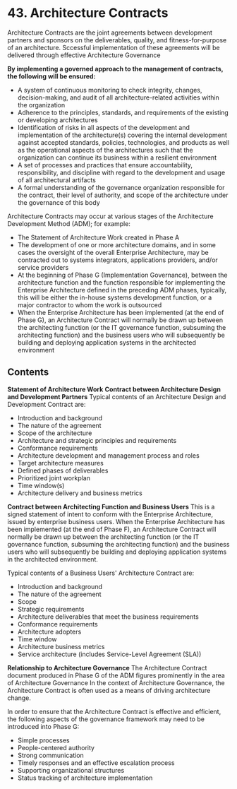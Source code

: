 # 43. Architecture Contracts

Architecture Contracts are the joint agreements between development partners and sponsors on the deliverables, quality, and fitness-for-purpose of an architecture. Sccessful implementation of these agreements will be delivered through effective Architecture Governance

**By implementing a governed approach to the management of contracts, the following will be ensured:**

- A system of continuous monitoring to check integrity, changes, decision-making, and audit of all architecture-related activities within the organization
- Adherence to the principles, standards, and requirements of the existing or developing architectures
- Identification of risks in all aspects of the development and implementation of the architecture(s) covering the internal development against accepted standards, policies, technologies, and products as well as the operational aspects of the architectures such that the organization can continue its business within a resilient environment
- A set of processes and practices that ensure accountability, responsibility, and discipline with regard to the development and usage of all architectural artifacts
- A formal understanding of the governance organization responsible for the contract, their level of authority, and scope of the architecture under the governance of this body

Architecture Contracts may occur at various stages of the Architecture Development Method (ADM); for example:
- The Statement of Architecture Work created in Phase A
- The development of one or more architecture domains, and in some cases the oversight of the overall Enterprise Architecture, may be contracted out to systems integrators, applications providers, and/or service providers
- At the beginning of Phase G (Implementation Governance), between the architecture function and the function responsible for implementing the Enterprise Architecture defined in the preceding ADM phases, typically, this will be either the in-house systems development function, or a major contractor to whom the work is outsourced 
- When the Enterprise Architecture has been implemented (at the end of Phase G), an Architecture Contract will normally be drawn up between the architecting function (or the IT governance function, subsuming the architecting function) and the business users who will subsequently be building and deploying application systems in the architected environment


## Contents
**Statement of Architecture Work**
**Contract between Architecture Design and Development Partners**
Typical contents of an Architecture Design and Development Contract are:

- Introduction and background
- The nature of the agreement
- Scope of the architecture
- Architecture and strategic principles and requirements
- Conformance requirements
- Architecture development and management process and roles
- Target architecture measures
- Defined phases of deliverables
- Prioritized joint workplan
- Time window(s)
- Architecture delivery and business metrics

**Contract between Architecting Function and Business Users**
This is a signed statement of intent to conform with the Enterprise Architecture, issued by enterprise business users. When the Enterprise Architecture has been implemented (at the end of Phase F), an Architecture Contract will normally be drawn up between the architecting function (or the IT governance function, subsuming the architecting function) and the business users who will subsequently be building and deploying application systems in the architected environment.

Typical contents of a Business Users' Architecture Contract are:

- Introduction and background
- The nature of the agreement
- Scope
- Strategic requirements
- Architecture deliverables that meet the business requirements
- Conformance requirements
- Architecture adopters
- Time window
- Architecture business metrics
- Service architecture (includes Service-Level Agreement (SLA))


**Relationship to Architecture Governance**
The Architecture Contract document produced in Phase G of the ADM figures prominently in the area of Architecture Governance
In the context of Architecture Governance, the Architecture Contract is often used as a means of driving architecture change.

In order to ensure that the Architecture Contract is effective and efficient, the following aspects of the governance framework may need to be introduced into Phase G:

- Simple processes
- People-centered authority
- Strong communication
- Timely responses and an effective escalation process
- Supporting organizational structures
- Status tracking of architecture implementation

